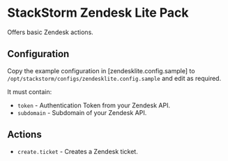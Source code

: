 # StackStorm Zendesk Lite Pack

Offers basic Zendesk actions.

## Configuration

Copy the example configuration in [zendesklite.config.sample]
to `/opt/stackstorm/configs/zendesklite.config.sample` and edit as required.

It must contain:

* ``token`` - Authentication Token from your Zendesk API.
* ``subdomain`` - Subdomain of your Zendesk API.

## Actions

* `create.ticket` - Creates a Zendesk ticket.
